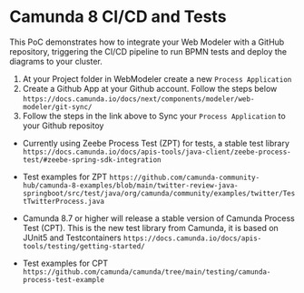 # Camunda 8 CI/CD and Tests

This PoC demonstrates how to integrate your Web Modeler with a GitHub repository, triggering the CI/CD pipeline to run BPMN tests and deploy the diagrams to your cluster.

1. At your Project folder in WebModeler create a new `Process Application`
2. Create a Github App at your Github account. Follow the steps below
`https://docs.camunda.io/docs/next/components/modeler/web-modeler/git-sync/`
3. Follow the steps in the link above to Sync your `Process Application` to your Github repositoy


- Currently using Zeebe Process Test (ZPT) for tests, a stable test library
`https://docs.camunda.io/docs/apis-tools/java-client/zeebe-process-test/#zeebe-spring-sdk-integration`

- Test examples for ZPT
`https://github.com/camunda-community-hub/camunda-8-examples/blob/main/twitter-review-java-springboot/src/test/java/org/camunda/community/examples/twitter/TestTwitterProcess.java`

- Camunda 8.7 or higher will release a stable version of Camunda Process Test (CPT). This is the new test library from Camunda, it is based on JUnit5 and Testcontainers
`https://docs.camunda.io/docs/apis-tools/testing/getting-started/`
- Test examples for CPT
`https://github.com/camunda/camunda/tree/main/testing/camunda-process-test-example`


